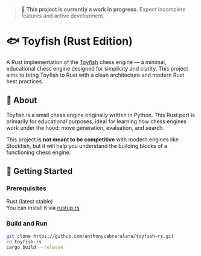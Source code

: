 > 🚧 **This project is currently a work in progress.** Expect incomplete features and active development.

# 🐟 Toyfish (Rust Edition)

A Rust implementation of the [Toyfish](https://github.com/maksimKorzh/toyfish) chess engine — a minimal, educational chess engine designed for simplicity and clarity. This project aims to bring Toyfish to Rust with a clean architecture and modern Rust best practices.

## 📌 About

Toyfish is a small chess engine originally written in Python. This Rust port is primarily for educational purposes, ideal for learning how chess engines work under the hood: move generation, evaluation, and search.

This project is **not meant to be competitive** with modern engines like Stockfish, but it will help you understand the building blocks of a functioning chess engine.

## 🚀 Getting Started

### Prerequisites

Rust (latest stable)  
You can install it via [rustup.rs](https://rustup.rs)

### Build and Run

```bash
git clone https://github.com/anthonycabreralara/toyfish-rs.git
cd toyfish-rs
cargo build --release
